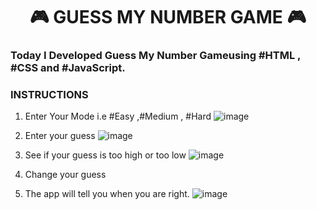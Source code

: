<h1 align="center">🎮 GUESS MY NUMBER GAME 🎮</h1>

### Today I Developed Guess My Number Gameusing #HTML , #CSS and #JavaScript.

### INSTRUCTIONS

1. Enter Your Mode i.e #Easy ,#Medium , #Hard
![image](https://github.com/Piyushhh11/Internpe_Task4_GuessMyNumber/assets/113534923/ecfa15d9-81bb-4b04-94fc-6fe6ec9c885c)

2. Enter your guess
   ![image](https://github.com/Piyushhh11/Internpe_Task4_GuessMyNumber/assets/113534923/029210fb-028f-48de-93a2-24fe2fc7b7c0)

3. See if your guess is too high or too low
   ![image](https://github.com/Piyushhh11/Internpe_Task4_GuessMyNumber/assets/113534923/d067bf6c-2a85-4609-bf93-ccf689cae071)

4. Change your guess
5. The app will tell you when you are right.
   ![image](https://github.com/Piyushhh11/Internpe_Task4_GuessMyNumber/assets/113534923/417f8144-e19b-4ed8-82b5-42f23d580a46)
